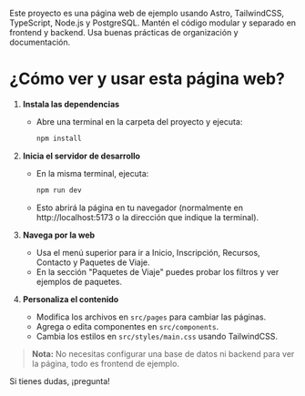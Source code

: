 <!-- Use this file to provide workspace-specific custom instructions to Copilot. For more details, visit https://code.visualstudio.com/docs/copilot/copilot-customization#_use-a-githubcopilotinstructionsmd-file -->

Este proyecto es una página web de ejemplo usando Astro, TailwindCSS, TypeScript, Node.js y PostgreSQL. Mantén el código modular y separado en frontend y backend. Usa buenas prácticas de organización y documentación.

# ¿Cómo ver y usar esta página web?

1. **Instala las dependencias**
   - Abre una terminal en la carpeta del proyecto y ejecuta:
     ```sh
     npm install
     ```

2. **Inicia el servidor de desarrollo**
   - En la misma terminal, ejecuta:
     ```sh
     npm run dev
     ```
   - Esto abrirá la página en tu navegador (normalmente en http://localhost:5173 o la dirección que indique la terminal).

3. **Navega por la web**
   - Usa el menú superior para ir a Inicio, Inscripción, Recursos, Contacto y Paquetes de Viaje.
   - En la sección "Paquetes de Viaje" puedes probar los filtros y ver ejemplos de paquetes.

4. **Personaliza el contenido**
   - Modifica los archivos en `src/pages` para cambiar las páginas.
   - Agrega o edita componentes en `src/components`.
   - Cambia los estilos en `src/styles/main.css` usando TailwindCSS.

> **Nota:** No necesitas configurar una base de datos ni backend para ver la página, todo es frontend de ejemplo.

Si tienes dudas, ¡pregunta!
